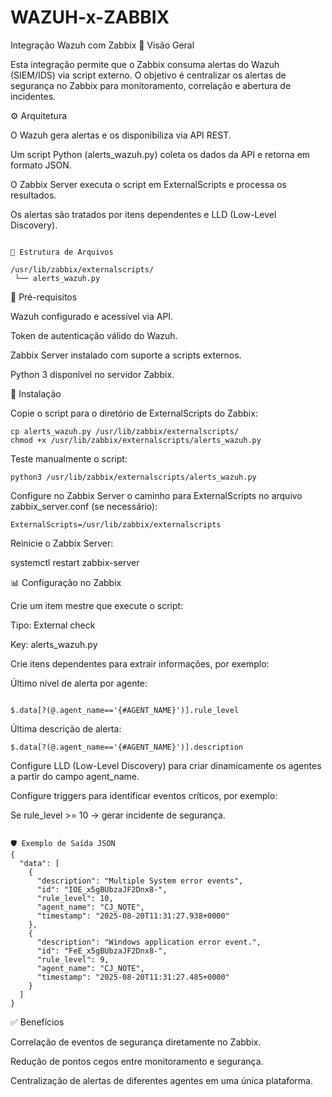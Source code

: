 # WAZUH-x-ZABBIX
Integração Wazuh com Zabbix
📌 Visão Geral

Esta integração permite que o Zabbix consuma alertas do Wazuh (SIEM/IDS) via script externo.
O objetivo é centralizar os alertas de segurança no Zabbix para monitoramento, correlação e abertura de incidentes.

⚙️ Arquitetura

O Wazuh gera alertas e os disponibiliza via API REST.

Um script Python (alerts_wazuh.py) coleta os dados da API e retorna em formato JSON.

O Zabbix Server executa o script em ExternalScripts e processa os resultados.

Os alertas são tratados por itens dependentes e LLD (Low-Level Discovery).


````

📂 Estrutura de Arquivos

/usr/lib/zabbix/externalscripts/
 └── alerts_wazuh.py

````

🔑 Pré-requisitos

Wazuh configurado e acessível via API.

Token de autenticação válido do Wazuh.

Zabbix Server instalado com suporte a scripts externos.

Python 3 disponível no servidor Zabbix.

🚀 Instalação

Copie o script para o diretório de ExternalScripts do Zabbix:

````
cp alerts_wazuh.py /usr/lib/zabbix/externalscripts/
chmod +x /usr/lib/zabbix/externalscripts/alerts_wazuh.py

````

Teste manualmente o script:

````
python3 /usr/lib/zabbix/externalscripts/alerts_wazuh.py

````

Configure no Zabbix Server o caminho para ExternalScripts no arquivo zabbix_server.conf (se necessário):
````
ExternalScripts=/usr/lib/zabbix/externalscripts

````

Reinicie o Zabbix Server:

systemctl restart zabbix-server

📊 Configuração no Zabbix

Crie um item mestre que execute o script:

Tipo: External check

Key: alerts_wazuh.py

Crie itens dependentes para extrair informações, por exemplo:

Último nível de alerta por agente:

````

$.data[?(@.agent_name=='{#AGENT_NAME}')].rule_level

````

Última descrição de alerta:

````
$.data[?(@.agent_name=='{#AGENT_NAME}')].description

````

Configure LLD (Low-Level Discovery) para criar dinamicamente os agentes a partir do campo agent_name.

Configure triggers para identificar eventos críticos, por exemplo:

Se rule_level >= 10 → gerar incidente de segurança.
````

🛡️ Exemplo de Saída JSON
{
  "data": [
    {
      "description": "Multiple System error events",
      "id": "IOE_x5gBUbzaJF2Dnx8-",
      "rule_level": 10,
      "agent_name": "CJ_NOTE",
      "timestamp": "2025-08-20T11:31:27.938+0000"
    },
    {
      "description": "Windows application error event.",
      "id": "FeE_x5gBUbzaJF2Dnx8-",
      "rule_level": 9,
      "agent_name": "CJ_NOTE",
      "timestamp": "2025-08-20T11:31:27.485+0000"
    }
  ]
}

````

✅ Benefícios

Correlação de eventos de segurança diretamente no Zabbix.

Redução de pontos cegos entre monitoramento e segurança.

Centralização de alertas de diferentes agentes em uma única plataforma.

